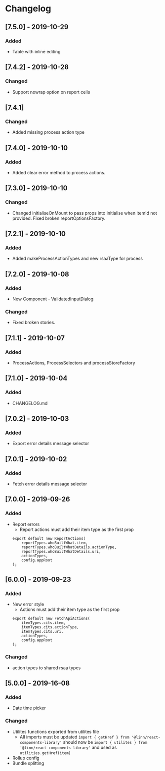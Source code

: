 # Changelog

## [7.5.0] - 2019-10-29
### Added
-   Table with inline editing

## [7.4.2] - 2019-10-28
### Changed
-   Support nowrap option on report cells 
## [7.4.1]
### Changed
-   Added missing process action type 
## [7.4.0] - 2019-10-10

### Added

-   Added clear error method to process actions.
## [7.3.0] - 2019-10-10

### Changed

-   Changed initialiseOnMount to pass props into initialise when itemId not provided.
    Fixed broken reportOptionsFactory.
## [7.2.1] - 2019-10-10

### Added

- Added makeProcessActionTypes and new rsaaType for process

## [7.2.0] - 2019-10-08

### Added

-   New Component - ValidatedInputDialog

### Changed

- Fixed broken stories.

## [7.1.1] - 2019-10-07

### Added

-   ProcessActions, ProcessSelectors and processStoreFactory

## [7.1.0] - 2019-10-04

### Added

-   CHANGELOG.md

## [7.0.2] - 2019-10-03

### Added

-   Export error details message selector

## [7.0.1] - 2019-10-02

### Added

-   Fetch error details message selector

## [7.0.0] - 2019-09-26

### Added

-   Report errors
    -   Report actions must add their item type as the first prop
    ```
    export default new ReportActions(
        reportTypes.whoBuiltWhat.item,
        reportTypes.whoBuiltWhatDetails.actionType,
        reportTypes.whoBuiltWhatDetails.uri,
        actionTypes,
        config.appRoot
    );
    ```

## [6.0.0] - 2019-09-23

### Added

-   New error style
    -   Actions must add their item type as the first prop
    ```
    export default new FetchApiActions(
        itemTypes.cits.item,
        itemTypes.cits.actionType,
        itemTypes.cits.uri,
        actionTypes,
        config.appRoot
    );
    ```

### Changed

-   action types to shared rsaa types

## [5.0.0] - 2019-16-08

### Added

-   Date time picker

### Changed

-   Utilites functions exported from utilites file
    -   All imports must be updated
        ```import { getHref } from '@linn/react-components-library'```
        should now be
        ```import { utilites } from '@linn/react-components-library'```
        and used as
        ```utilities.getHref(item)```
-   Rollup config
-   Bundle splitting
